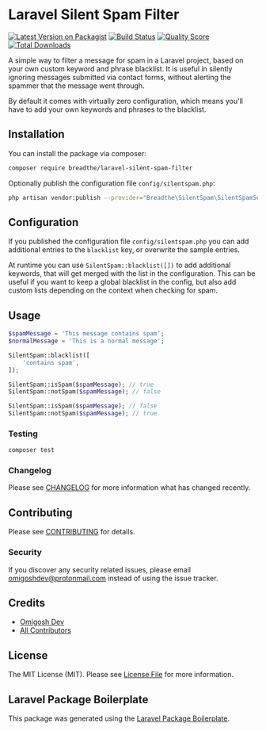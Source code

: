 # Laravel Silent Spam Filter

[![Latest Version on Packagist](https://img.shields.io/packagist/v/breadthe/laravel-silent-spam-filter.svg?style=flat-square)](https://packagist.org/packages/breadthe/laravel-silent-spam-filter)
[![Build Status](https://img.shields.io/travis/breadthe/laravel-silent-spam-filter/master.svg?style=flat-square)](https://travis-ci.org/breadthe/laravel-silent-spam-filter)
[![Quality Score](https://img.shields.io/scrutinizer/g/breadthe/laravel-silent-spam-filter.svg?style=flat-square)](https://scrutinizer-ci.com/g/breadthe/laravel-silent-spam-filter)
[![Total Downloads](https://img.shields.io/packagist/dt/breadthe/laravel-silent-spam-filter.svg?style=flat-square)](https://packagist.org/packages/breadthe/laravel-silent-spam-filter)

A simple way to filter a message for spam in a Laravel project, based on your own custom keyword and phrase blacklist. It is useful in silently ignoring messages submitted via contact forms, without alerting the spammer that the message went through.

By default it comes with virtually zero configuration, which means you'll have to add your own keywords and phrases to the blacklist.

## Installation

You can install the package via composer:

```bash
composer require breadthe/laravel-silent-spam-filter
```

Optionally publish the configuration file `config/silentspam.php`:

```bash
php artisan vendor:publish --provider="Breadthe\SilentSpam\SilentSpamServiceProvider" --tag="silentspam-config"
```

## Configuration

If you published the configuration file `config/silentspam.php` you can add additional entries to the `blacklist` key, or overwrite the sample entries.

At runtime you can use `SilentSpam::blacklist([])` to add additional keywords, that will get merged with the list in the configuration. This can be useful if you want to keep a global blacklist in the config, but also add custom lists depending on the context when checking for spam.

## Usage

``` php
$spamMessage = 'This message contains spam';
$normalMessage = 'This is a normal message';

SilentSpam::blacklist([
    'contains spam',
]);

SilentSpam::isSpam($spamMessage); // true
SilentSpam::notSpam($spamMessage); // false

SilentSpam::isSpam($spamMessage); // false
SilentSpam::notSpam($spamMessage); // true

```

### Testing

``` bash
composer test
```

### Changelog

Please see [CHANGELOG](CHANGELOG.md) for more information what has changed recently.

## Contributing

Please see [CONTRIBUTING](CONTRIBUTING.md) for details.

### Security

If you discover any security related issues, please email omigoshdev@protonmail.com instead of using the issue tracker.

## Credits

- [Omigosh Dev](https://github.com/breadthe)
- [All Contributors](../../contributors)

## License

The MIT License (MIT). Please see [License File](LICENSE.md) for more information.

## Laravel Package Boilerplate

This package was generated using the [Laravel Package Boilerplate](https://laravelpackageboilerplate.com).
